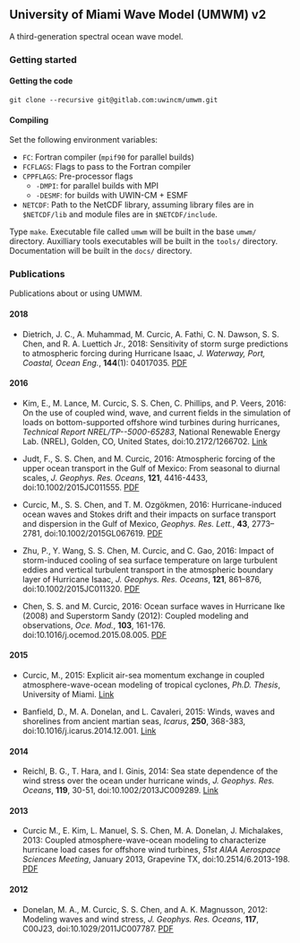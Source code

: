 ## University of Miami Wave Model (UMWM) v2

A third-generation spectral ocean wave model.

### Getting started

#### Getting the code

```
git clone --recursive git@gitlab.com:uwincm/umwm.git
```

#### Compiling

Set the following environment variables:

* `FC`: Fortran compiler (`mpif90` for parallel builds)
* `FCFLAGS`: Flags to pass to the Fortran compiler
* `CPPFLAGS`: Pre-processor flags
  - `-DMPI`: for parallel builds with MPI
  - `-DESMF`: for builds with UWIN-CM + ESMF
* `NETCDF`: Path to the NetCDF library, assuming 
library files are in `$NETCDF/lib` and module files are in `$NETCDF/include`.

Type `make`. Executable file called `umwm` will be built in the 
base `umwm/` directory. Auxilliary tools executables will be 
built in the `tools/` directory. Documentation will be
built in the `docs/` directory.

### Publications

Publications about or using UMWM.

#### 2018

* Dietrich, J. C., A. Muhammad, M. Curcic, A. Fathi, C. N. Dawson, S. S. Chen, and R. A. Luettich Jr., 2018: Sensitivity of storm surge predictions to atmospheric forcing during Hurricane Isaac, *J. Waterway, Port, Coastal, Ocean Eng.*, **144**(1): 04017035. [PDF](https://github.com/milancurcic/publications/blob/master/Dietrich_etal_WWENG2018.pdf)

#### 2016

* Kim, E., M. Lance, M. Curcic, S. S. Chen, C. Phillips, and P. Veers, 2016: On the use of coupled wind, wave, and current fields in the simulation of loads on bottom-supported offshore wind turbines during hurricanes, *Technical Report NREL/TP--5000-65283*, National Renewable Energy Lab. (NREL), Golden, CO, United States, doi:10.2172/1266702. [Link](http://www.osti.gov/scitech/biblio/1266702)

* Judt, F., S. S. Chen, and M. Curcic, 2016: Atmospheric forcing of the upper ocean transport in the Gulf of Mexico: From seasonal to diurnal scales, *J. Geophys. Res. Oceans*, **121**, 4416-4433, doi:10.1002/2015JC011555. [PDF](https://github.com/milancurcic/publications/blob/master/Judt_etal_JGR2016.pdf)

* Curcic, M., S. S. Chen, and T. M. Ozgökmen, 2016: Hurricane-induced ocean waves and Stokes drift and their impacts on surface transport and dispersion in the Gulf of Mexico, *Geophys. Res. Lett.*, **43**, 2773–2781, doi:10.1002/2015GL067619. [PDF](https://github.com/milancurcic/publications/blob/master/Curcic_etal_GRL2016.pdf)

* Zhu, P., Y. Wang, S. S. Chen, M. Curcic, and C. Gao, 2016: Impact of storm-induced cooling of sea surface temperature on large turbulent eddies and vertical turbulent transport in the atmospheric boundary layer of Hurricane Isaac, *J. Geophys. Res. Oceans*, **121**, 861–876, doi:10.1002/2015JC011320. [PDF](https://github.com/milancurcic/publications/blob/master/Zhu_etal_JGR2016.pdf)

* Chen, S. S. and M. Curcic, 2016: Ocean surface waves in Hurricane Ike (2008) and Superstorm Sandy (2012): Coupled modeling and observations, *Oce. Mod.*, **103**, 161-176. doi:10.1016/j.ocemod.2015.08.005. [PDF](https://github.com/milancurcic/publications/blob/master/Chen_and_Curcic_OM2016.pdf)

#### 2015

* Curcic, M., 2015: Explicit air-sea momentum exchange in coupled atmosphere-wave-ocean modeling of tropical cyclones, *Ph.D. Thesis*, University of Miami. [Link](http://scholarlyrepository.miami.edu/oa_dissertations/1512)

* Banfield, D., M. A. Donelan, and L. Cavaleri, 2015: Winds, waves and shorelines from ancient martian seas, *Icarus*, **250**, 368-383, doi:10.1016/j.icarus.2014.12.001. [Link](http://www.sciencedirect.com/science/article/pii/S0019103514006794)

#### 2014

* Reichl, B. G., T. Hara, and I. Ginis, 2014: Sea state dependence of the wind stress over the ocean under hurricane winds, *J. Geophys. Res. Oceans*, **119**, 30-51, doi:10.1002/2013JC009289. [Link](http://onlinelibrary.wiley.com/doi/10.1002/2013JC009289/full)

#### 2013

* Curcic M., E. Kim, L. Manuel, S. S. Chen, M. A. Donelan, J. Michalakes, 2013: Coupled atmosphere-wave-ocean modeling to characterize hurricane load cases for offshore wind turbines, *51st AIAA Aerospace Sciences Meeting*, January 2013, Grapevine TX, doi:10.2514/6.2013-198. [PDF](https://github.com/milancurcic/publications/blob/master/Curcic_etal_AIAA2013.pdf)

#### 2012

* Donelan, M. A., M. Curcic, S. S. Chen, and A. K. Magnusson, 2012: Modeling waves and wind stress, *J. Geophys. Res. Oceans*, **117**, C00J23, doi:10.1029/2011JC007787. [PDF](https://github.com/milancurcic/publications/blob/master/Donelan_etal_JGR2012.pdf)
